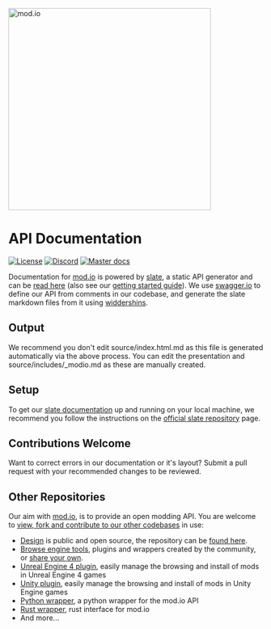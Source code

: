<a href="https://mod.io"><img src="https://static.mod.io/v1/images/branding/modio-color-dark.svg" alt="mod.io" width="400"/></a>

# API Documentation
[![License](https://img.shields.io/badge/license-Apache%202-blue.svg)](https://github.com/modio/APIDocs/blob/master/LICENSE)
[![Discord](https://img.shields.io/discord/389039439487434752.svg)](https://discord.mod.io)
[![Master docs](https://img.shields.io/badge/docs-master-green.svg)](https://docs.mod.io)


Documentation for [mod.io](https://mod.io) is powered by [slate](https://github.com/lord/slate), a static API generator and can be [read here](https://docs.mod.io) (also see our [getting started guide](https://apps.mod.io/guides/getting-started)). We use [swagger.io](https://swagger.io/) to define our API from comments in our codebase, and generate the slate markdown files from it using [widdershins](https://github.com/Mermade/widdershins).

## Output
We recommend you don't edit source/index.html.md as this file is generated automatically via the above process. You can edit the presentation and source/includes/\_modio.md as these are manually created.

## Setup
To get our [slate documentation](https://docs.mod.io) up and running on your local machine, we recommend you follow the instructions on the [official slate repository](https://github.com/lord/slate) page.

## Contributions Welcome
Want to correct errors in our documentation or it's layout? Submit a pull request with your recommended changes to be reviewed.

## Other Repositories
Our aim with [mod.io](https://mod.io), is to provide an open modding API. You are welcome to [view, fork and contribute to our other codebases](https://github.com/modio) in use:

* [Design](https://design.mod.io) is public and open source, the repository can be [found here](https://github.com/modio/WebDesign).
* [Browse engine tools](https://apps.mod.io), plugins and wrappers created by the community, or [share your own](https://apps.mod.io/add).
* [Unreal Engine 4 plugin](https://github.com/modio/UE4Plugin), easily manage the browsing and install of mods in Unreal Engine 4 games
* [Unity plugin](https://github.com/modio/UnityPlugin), easily manage the browsing and install of mods in Unity Engine games
* [Python wrapper](https://github.com/ClementJ18/mod.io), a python wrapper for the mod.io API
* [Rust wrapper](https://github.com/nickelc/modio-rs), rust interface for mod.io
* And more...
